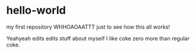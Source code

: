 # hello-world
my first repository WHHOAOAATTT
just to see how this all works!

Yeahyeah edits edits stuff about myself I like coke zero more than regular coke.
